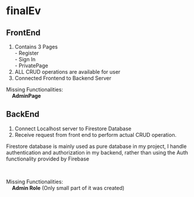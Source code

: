 # finalEv

## FrontEnd
  1. Contains 3 Pages <br/>
    - Register <br/>
    - Sign In <br/>
    - PrivatePage <br/>
  2. ALL CRUD operations are available for user <br/>
  3. Connected Frontend to Backend Server<br/>
  
  Missing Functionalities: <br/>
&nbsp;&nbsp;&nbsp;&nbsp;**AdminPage**
 
 
 ## BackEnd
 
 1. Connect Localhost server to Firestore Database <br/>
 2. Receive request from front end to perform actual CRUD operation. <br/>
 
 <p> Firestore database is mainly used as pure database in my project, I handle authentication and authorization in my backend, 
 rather than using the Auth functionality provided by Firebase </p> <br/>
 

   Missing Functionalities: <br/>
&nbsp;&nbsp;&nbsp;&nbsp;**Admin Role** (Only small part of it was created)
